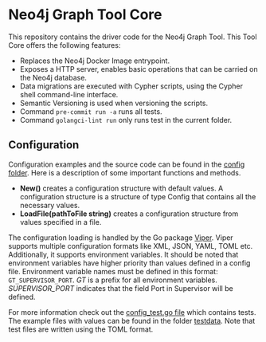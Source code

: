# Neo4j Graph Tool Core

This repository contains the driver code for the Neo4j Graph Tool. This Tool Core offers the following features:

- Replaces the Neo4j Docker Image entrypoint.
- Exposes a HTTP server, enables basic operations that can be carried on the Neo4j database.
- Data migrations are executed with Cypher scripts, using the Cypher shell command-line interface.
- Semantic Versioning is used when versioning the scripts.
- Command ```pre-commit run -a``` runs all tests.
- Command ```golangci-lint run``` only runs test in the current folder.


## Configuration
Configuration examples and the source code can be found in the [config folder](config). Here is a description of some important functions and methods.
- **New()**
    creates a configuration structure with default values. A configuration structure is a structure of type Config that contains all the necessary values.
- **LoadFile(pathToFile string)**
    creates a configuration structure from values specified in a file.


The configuration loading is handled by the Go package [Viper](https://github.com/spf13/viper). Viper supports multiple configuration formats like XML, JSON, YAML, TOML etc. Additionally, it supports environment variables. It should be noted that environment variables have higher priority than values defined in a config file. Environment variable names must be defined in this format: ```GT_SUPERVISOR_PORT```. *GT* is a prefix for all environment variables. *SUPERVISOR_PORT* indicates that the field Port in Supervisor will be defined.

For more information check out the [config_test.go file](config/config_test.go) which contains tests. The example files with values can be found in the folder [testdata](config/testdata/). Note that test files are written using the TOML format.

